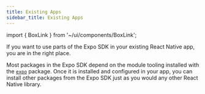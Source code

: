 ```yaml
---
title: Existing Apps
sidebar_title: Existing Apps
---
```


import { BoxLink } from '~/ui/components/BoxLink';

If you want to use parts of the Expo SDK in your existing React Native app, you are in the right place.

Most packages in the Expo SDK depend on the module tooling installed with the [`expo`](https://github.com/expo/expo/tree/main/packages/expo) package. Once it is installed and configured in your app, you can install other packages from the Expo SDK just as you would any other React Native library.

<BoxLink title="Setting up the expo package" description="Install the core package required for adding libraries in the Expo SDK." href="/bare/installing-expo-modules" />

<BoxLink title="Using Expo SDK" description="Learn how to install Expo SDK packages in your project." href="/workflow/using-libraries" />

<BoxLink title="Adopting Prebuild" description="Optionally you can set up Expo Prebuild & Config Plugins to manage your native projects." href="/guides/adopting-prebuild" />

<BoxLink title="Using OTA Updates" description="Learn how to setup and send over-the-air updates to your users." href="/bare/installing-updates" />
